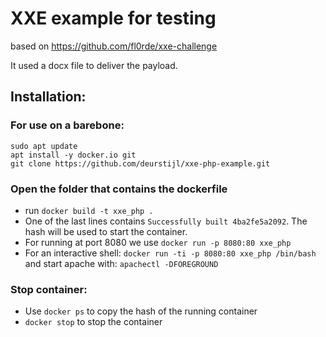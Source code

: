 # XXE example for testing
based on https://github.com/fl0rde/xxe-challenge  

It used a docx file to deliver the payload.

## Installation:

### For use on a barebone:
```
sudo apt update
apt install -y docker.io git
git clone https://github.com/deurstijl/xxe-php-example.git
```

### Open the folder that contains the dockerfile
* run `docker build -t xxe_php . `
* One of the last lines contains `Successfully built 4ba2fe5a2092`. The hash will be used to start the container.
* For running at port 8080 we use `docker run -p 8080:80 xxe_php`
* For an interactive shell: `docker run -ti -p 8080:80 xxe_php /bin/bash` and start apache with: `apachectl -DFOREGROUND`

### Stop container:
* Use `docker ps` to copy the hash of the running container
* `docker stop` to stop the container
